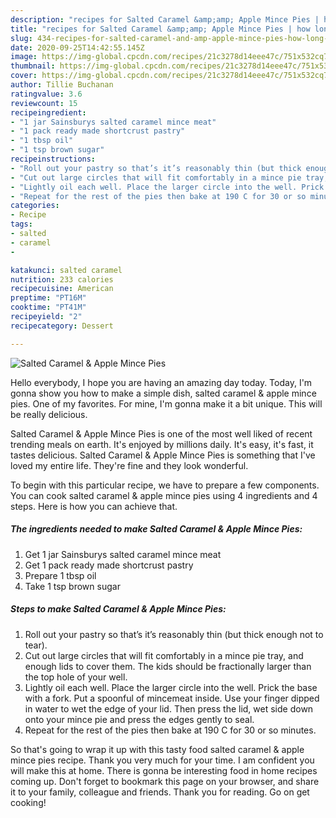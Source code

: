 ```yaml
---
description: "recipes for Salted Caramel &amp;amp; Apple Mince Pies | how long to fry Salted Caramel &amp;amp; Apple Mince Pies"
title: "recipes for Salted Caramel &amp;amp; Apple Mince Pies | how long to fry Salted Caramel &amp;amp; Apple Mince Pies"
slug: 434-recipes-for-salted-caramel-and-amp-apple-mince-pies-how-long-to-fry-salted-caramel-and-amp-apple-mince-pies
date: 2020-09-25T14:42:55.145Z
image: https://img-global.cpcdn.com/recipes/21c3278d14eee47c/751x532cq70/salted-caramel-apple-mince-pies-recipe-main-photo.jpg
thumbnail: https://img-global.cpcdn.com/recipes/21c3278d14eee47c/751x532cq70/salted-caramel-apple-mince-pies-recipe-main-photo.jpg
cover: https://img-global.cpcdn.com/recipes/21c3278d14eee47c/751x532cq70/salted-caramel-apple-mince-pies-recipe-main-photo.jpg
author: Tillie Buchanan
ratingvalue: 3.6
reviewcount: 15
recipeingredient:
- "1 jar Sainsburys salted caramel mince meat"
- "1 pack ready made shortcrust pastry"
- "1 tbsp oil"
- "1 tsp brown sugar"
recipeinstructions:
- "Roll out your pastry so that’s it’s reasonably thin (but thick enough not to tear)."
- "Cut out large circles that will fit comfortably in a mince pie tray, and enough lids to cover them. The kids should be fractionally larger than the top hole of your well."
- "Lightly oil each well. Place the larger circle into the well. Prick the base with a fork. Put a spoonful of mincemeat inside. Use your finger dipped in water to wet the edge of your lid. Then press the lid, wet side down onto your mince pie and press the edges gently to seal."
- "Repeat for the rest of the pies then bake at 190 C for 30 or so minutes."
categories:
- Recipe
tags:
- salted
- caramel
- 

katakunci: salted caramel  
nutrition: 233 calories
recipecuisine: American
preptime: "PT16M"
cooktime: "PT41M"
recipeyield: "2"
recipecategory: Dessert

---
```



![Salted Caramel &amp; Apple Mince Pies](https://img-global.cpcdn.com/recipes/21c3278d14eee47c/751x532cq70/salted-caramel-apple-mince-pies-recipe-main-photo.jpg)

Hello everybody, I hope you are having an amazing day today. Today, I'm gonna show you how to make a simple dish, salted caramel &amp; apple mince pies. One of my favorites. For mine, I'm gonna make it a bit unique. This will be really delicious.



Salted Caramel &amp; Apple Mince Pies is one of the most well liked of recent trending meals on earth. It's enjoyed by millions daily. It's easy, it's fast, it tastes delicious. Salted Caramel &amp; Apple Mince Pies is something that I've loved my entire life. They're fine and they look wonderful.


To begin with this particular recipe, we have to prepare a few components. You can cook salted caramel &amp; apple mince pies using 4 ingredients and 4 steps. Here is how you can achieve that.

<!--inarticleads1-->

##### The ingredients needed to make Salted Caramel &amp; Apple Mince Pies:

1. Get 1 jar Sainsburys salted caramel mince meat
1. Get 1 pack ready made shortcrust pastry
1. Prepare 1 tbsp oil
1. Take 1 tsp brown sugar




<!--inarticleads2-->

##### Steps to make Salted Caramel &amp; Apple Mince Pies:

1. Roll out your pastry so that’s it’s reasonably thin (but thick enough not to tear).
1. Cut out large circles that will fit comfortably in a mince pie tray, and enough lids to cover them. The kids should be fractionally larger than the top hole of your well.
1. Lightly oil each well. Place the larger circle into the well. Prick the base with a fork. Put a spoonful of mincemeat inside. Use your finger dipped in water to wet the edge of your lid. Then press the lid, wet side down onto your mince pie and press the edges gently to seal.
1. Repeat for the rest of the pies then bake at 190 C for 30 or so minutes.




So that's going to wrap it up with this tasty food salted caramel &amp; apple mince pies recipe. Thank you very much for your time. I am confident you will make this at home. There is gonna be interesting food in home recipes coming up. Don't forget to bookmark this page on your browser, and share it to your family, colleague and friends. Thank you for reading. Go on get cooking!
